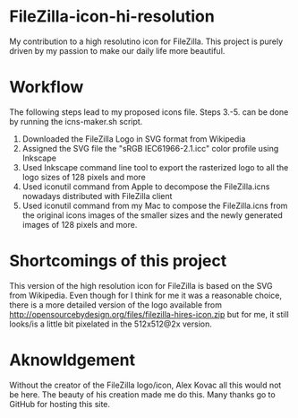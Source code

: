 FileZilla-icon-hi-resolution
============================

My contribution to a high resolutino icon for FileZilla. This project is purely driven by my passion to make our daily life more beautiful.

Workflow
========
The following steps lead to my proposed icons file. Steps 3.-5. can be done by running the icns-maker.sh script.

1. Downloaded the FileZilla Logo in SVG format from Wikipedia
2. Assigned the SVG file the "sRGB IEC61966-2.1.icc" color profile using Inkscape
3. Used Inkscape command line tool to export the rasterized logo to all the logo sizes of 128 pixels and more
4. Used iconutil command from Apple to decompose the FileZilla.icns nowadays distributed with FileZilla client
5. Used iconutil command from my Mac to compose the FileZilla.icns from the original icons images of the smaller sizes and the newly generated images of 128 pixels and more.

Shortcomings of this project
============================
This version of the high resolution icon for FileZilla is based on the SVG from Wikipedia. Even though for I think for me it was a reasonable choice, there is a more detailed version of the logo available from http://opensourcebydesign.org/files/filezilla-hires-icon.zip but for me, it still looks/is a little bit pixelated in the 512x512@2x version.

Aknowldgement
=============
Without the creator of the FileZilla logo/icon, Alex Kovac all this would not be here. The beauty of his creation made me do this.
Many thanks go to GitHub for hosting this site.
